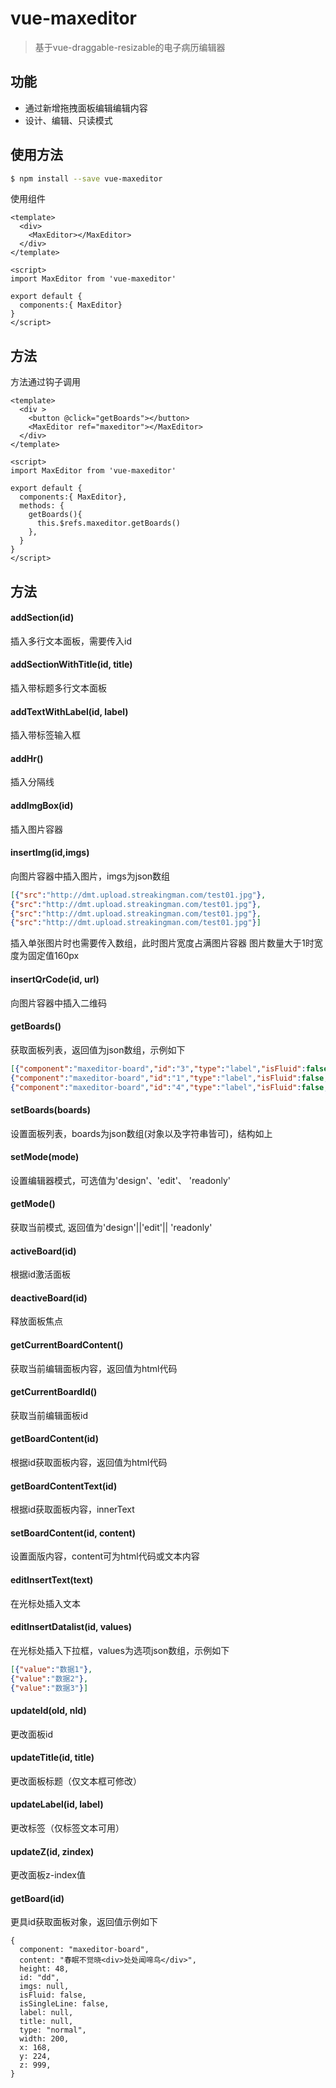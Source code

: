 # vue-maxeditor

> 基于vue-draggable-resizable的电子病历编辑器

## 功能

* 通过新增拖拽面板编辑编辑内容
* 设计、编辑、只读模式


## 使用方法

``` bash
$ npm install --save vue-maxeditor
```

使用组件

```vue
<template>
  <div>
    <MaxEditor></MaxEditor>
  </div>
</template>

<script>
import MaxEditor from 'vue-maxeditor'

export default {
  components:{ MaxEditor}
}
</script>
```

## 方法
方法通过钩子调用
```vue
<template>
  <div >
    <button @click="getBoards"></button>
    <MaxEditor ref="maxeditor"></MaxEditor>
  </div>
</template>

<script>
import MaxEditor from 'vue-maxeditor'

export default {
  components:{ MaxEditor},
  methods: {
    getBoards(){
      this.$refs.maxeditor.getBoards()
    },
  }
}
</script>
```

## 方法



#### addSection(id)
插入多行文本面板，需要传入id

#### addSectionWithTitle(id, title)
插入带标题多行文本面板

#### addTextWithLabel(id, label) 
插入带标签输入框

#### addHr() 
插入分隔线

#### addImgBox(id)
插入图片容器

#### insertImg(id,imgs)

向图片容器中插入图片，imgs为json数组

```json
[{"src":"http://dmt.upload.streakingman.com/test01.jpg"},
{"src":"http://dmt.upload.streakingman.com/test01.jpg"},
{"src":"http://dmt.upload.streakingman.com/test01.jpg"},
{"src":"http://dmt.upload.streakingman.com/test01.jpg"}]
```
插入单张图片时也需要传入数组，此时图片宽度占满图片容器
图片数量大于1时宽度为固定值160px

#### insertQrCode(id, url)

向图片容器中插入二维码

#### getBoards()
获取面板列表，返回值为json数组，示例如下

```json
[{"component":"maxeditor-board","id":"3","type":"label","isFluid":false,"title":null,"label":"3","x":75,"z":1025,"width":100,"height":25,"y":75,"w":100,"h":50},
{"component":"maxeditor-board","id":"1","type":"label","isFluid":false,"title":null,"label":"1","x":275,"z":1025,"width":100,"height":25,"y":75,"w":100,"h":50},
{"component":"maxeditor-board","id":"4","type":"label","isFluid":false,"title":null,"label":"4","x":475,"z":1025,"width":100,"height":25,"y":75,"w":100,"h":50}]
```

#### setBoards(boards)
设置面板列表，boards为json数组(对象以及字符串皆可)，结构如上

#### setMode(mode)
设置编辑器模式，可选值为'design'、'edit'、 'readonly'

#### getMode()
获取当前模式, 返回值为'design'||'edit'|| 'readonly'

#### activeBoard(id)
根据id激活面板

#### deactiveBoard(id)
释放面板焦点


#### getCurrentBoardContent()
获取当前编辑面板内容，返回值为html代码

#### getCurrentBoardId()
获取当前编辑面板id

#### getBoardContent(id)
根据id获取面板内容，返回值为html代码

#### getBoardContentText(id)
根据id获取面板内容，innerText

#### setBoardContent(id, content)
设置面版内容，content可为html代码或文本内容

#### editInsertText(text)
在光标处插入文本

#### editInsertDatalist(id, values)
在光标处插入下拉框，values为选项json数组，示例如下

```json
[{"value":"数据1"},
{"value":"数据2"},
{"value":"数据3"}]
```

#### updateId(oId, nId)
更改面板id

#### updateTitle(id, title)
更改面板标题（仅文本框可修改）

#### updateLabel(id, label)
更改标签（仅标签文本可用）

#### updateZ(id, zindex) 
更改面板z-index值

#### getBoard(id)
更具id获取面板对象，返回值示例如下
```
{
  component: "maxeditor-board",
  content: "春眠不觉晓<div>处处闻啼鸟</div>",
  height: 48,
  id: "dd",
  imgs: null,
  isFluid: false,
  isSingleLine: false,
  label: null,
  title: null,
  type: "normal",
  width: 200,
  x: 168,
  y: 224,
  z: 999,
}
```


